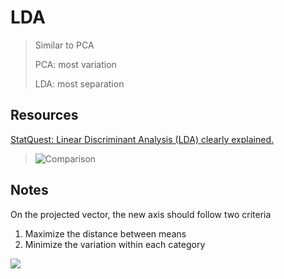 # LDA

> Similar to PCA
>
> PCA: most variation
>
> LDA: most separation

## Resources

[StatQuest: Linear Discriminant Analysis (LDA) clearly explained.](https://www.youtube.com/watch?v=azXCzI57Yfc)

> ![Comparison](https://raw.githubusercontent.com/LuchaoQi/machine-learning/master/LDA/LDA%20vs%20PCA.png)

## Notes

On the projected vector, the new axis should follow two criteria

1. Maximize the distance between means
2. Minimize the variation within each category

![](https://i.loli.net/2019/12/17/k7Qn2oWqgeZLTaA.png)


